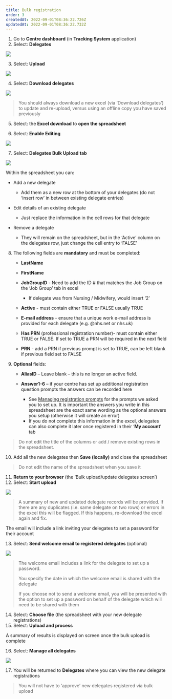 ```yaml
---
title: Bulk registration
order: 3
createdAt: 2022-09-01T08:36:22.726Z
updatedAt: 2022-09-01T08:36:22.732Z
---
```

1. Go to **Centre dashboard** (in **Tracking System** application) ​
2. Select: **Delegates**​

![](/img/registering-delegates-1.png)

3. Select: **Upload**​

![](/img/registering-delegates-12.png)

4. Select: **Download delegates​**

![](/img/registering-delegates-13.png)

> You should always download a new excel (via ‘Download delegates’) to update and re-upload, versus using an offline copy you have saved previously​

5. Select: the **Excel download** to **open the spreadsheet ​**

6. Select: **Enable Editing​**

![](/img/registering-delegates-14.png)

7. Select: **Delegates Bulk Upload** **tab**​

![](/img/registering-delegates-15.png)

Within the spreadsheet you can:​

* Add a new delegate​

  * Add them as a new row at the bottom of your delegates (do not ‘insert row’ in between existing delegate entries)​
* ​Edit details of an existing delegate​

  * Just replace the information in the cell rows for that delegate​
* Remove a delegate​

  * They will remain on the spreadsheet, but in the ‘Active’ column on the delegates row, just change the cell entry to ‘FALSE’​

8. The following fields are **mandatory** and must be completed:​

   * **LastName​**
   * **FirstName​**
   * **JobGroupID** -  Need to add the ID # that matches the Job Group on the ‘Job Group’ tab in excel​

     * If delegate was from Nursing / Midwifery, would insert ‘2’​
   * **Active** - must contain either TRUE or FALSE usually TRUE​
   * **E-mail address** - ensure that a unique work e-mail address is provided for each delegate (e.g. @nhs.net or nhs.uk)​
   * **Has PRN** (professional registration number)- must contain either TRUE or FALSE. If set to TRUE a PRN will be required in the next field​
   * **PRN** - add a PRN if previous prompt is set to TRUE, can be left blank if previous field set to FALSE​
9. **Optional** fields:​

   * **AliasID** – Leave blank – this is no longer an active field.​
   * **Answer1-6** – if your centre has set up additional registration question prompts the answers can be recorded here​

     * See [Managing registration prompts](/user-guide/centremanager/02-centre-management/configuring-centre-details/managing-registration-prompts) for the prompts we asked you to set up. It is important the answers you write in this spreadsheet are the exact same wording as the optional answers you setup (otherwise it will create an error)​
     * If you do not complete this information in the excel, delegates can also complete it later once registered in their ‘**My account**’ tab​

> ​Do not edit the title of the columns or add / remove existing rows in the spreadsheet. ​

10. Add all the new delegates then **Save (locally)** and close the spreadsheet​

> Do not edit the name of the spreadsheet when you save it​

11. **Return to your browser** (the ‘Bulk upload/update delegates screen’)​
12. Select: **Start upload ​**

![](/img/registering-delegates-16.png)

> A summary of new and updated delegate records will be provided. If there are any duplicates (i.e. same delegate on two rows) or errors in the excel this will be flagged. If this happens, re-download the excel again and fix.​

The email will include a link inviting your delegates to set a password for their account​​

13. Select: **Send welcome email to registered delegates** (optional)​

![](/img/registering-delegates-17.png)

> The welcome email includes a link for the delegate to set up a password.​
>
> You specify the date in which the welcome email is shared with the delegate​
>
> If you choose not to send a welcome email, you will be presented with the option to set up a password on behalf of the delegate which will need to be shared with them ​
> ​

14. Select: **Choose file** (the spreadsheet with your new delegate registrations)​
15. Select: **Upload and process​**

A summary of results is displayed on screen once the bulk upload is complete ​

16. Select: **Manage all delegates​**

![](/img/registering-delegates-18.png)

17. You will be returned to **Delegates** where you can view the new delegate registrations  ​

> You will not have to ‘approve’ new delegates registered via bulk upload​